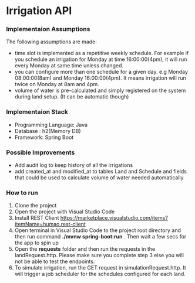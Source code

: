 # Irrigation API

### Implementaion Assumptions
The following assumptions are made:

*  time slot is implemented as a repetitive weekly schedule. For example if you schedule an irrigation for Monday at time 16:00:00(4pm), it will run every Monday at same time unless changed.
* you can configure more than one schedule for a given day. e.g Monday 08:00:00(8am) and Monday 16:00:00(4pm). It means irrigation will run twice on Monday at 8am and 4pm.
* volume of water is pre-calculated and simply registered on the system during land setup. (It can be automatic though)

### Implementaion Stack
* Programming Language: Java
* Database : h2(Memory DB)
* Framework: Spring Boot

### Possible Improvements
* Add audit log to keep history of all the irrigations
* add created_at and modified_at to tables Land and Schedule and fields that could be used to calculate volume of water needed automatically

### How to run
1. Clone the project
2. Open the project with Visual Studio Code
3. Install REST Client https://marketplace.visualstudio.com/items?itemName=humao.rest-client
4. Open terminal in Visual Studio Code to the project root directory and then run command **./mvnw spring-boot:run** . Then wait a few secs for the app to spin up
5. Open the **requests** folder and then run the requests in the landRequest.http. Please make sure you complete step 3 else you will not be able to test the endpoints.
6. To simulate irrigation, run the GET request in simulationRequest.http. It will trigger a job scheduler for the schedules configured for each land.

